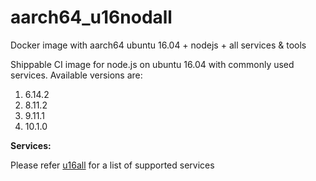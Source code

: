 # aarch64_u16nodall
Docker image with aarch64 ubuntu 16.04 + nodejs + all services &amp; tools

Shippable CI image for node.js on ubuntu 16.04 with commonly used services. Available versions are:


  1.  6.14.2
  2.  8.11.2
  3.  9.11.1
  4.  10.1.0

  
**Services:**

Please refer [u16all](https://github.com/dry-dock/aarch64_u16all) for a list of supported services
